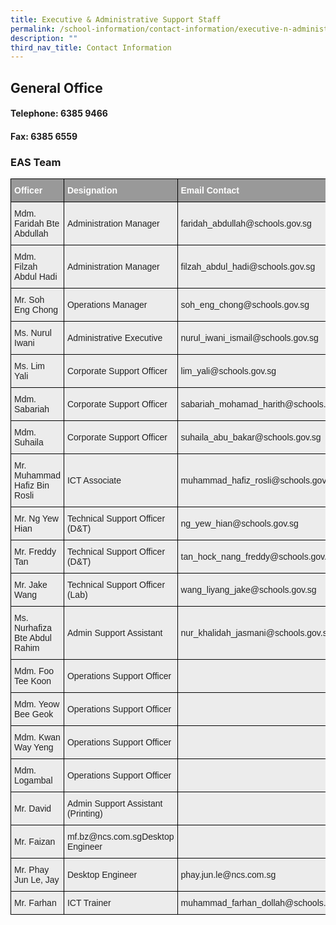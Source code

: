 ```yaml
---
title: Executive & Administrative Support Staff
permalink: /school-information/contact-information/executive-n-administrative-support-staff/
description: ""
third_nav_title: Contact Information
---
```

## General Office

#### Telephone: 6385 9466

#### Fax: 6385 6559

### EAS Team

<style type="text/css">
.tg  {border-collapse:collapse;border-spacing:0;}
.tg td{border-color:black;border-style:solid;border-width:1px;font-family:Arial, sans-serif;font-size:14px;
  overflow:hidden;padding:10px 5px;word-break:normal;}
.tg th{border-color:black;border-style:solid;border-width:1px;font-family:Arial, sans-serif;font-size:14px;
  font-weight:normal;overflow:hidden;padding:10px 5px;word-break:normal;}
.tg .tg-fxx4{background-color:#ECECEC;color:#222;text-align:left;vertical-align:middle}
.tg .tg-emg8{background-color:#ECECEC;color:#222;text-align:left;vertical-align:top}
.tg .tg-e6w6{background-color:#999;color:#FFF;font-weight:bold;text-align:left;vertical-align:middle}
</style>
<table class="tg">
<thead>
  <tr>
    <th class="tg-e6w6"><span style="color:#FFF;background-color:#999">Officer</span></th>
    <th class="tg-e6w6"><span style="color:#FFF;background-color:#999">Designation</span></th>
    <th class="tg-e6w6"><span style="color:#FFF;background-color:#999">Email Contact</span></th>
  </tr>
</thead>
<tbody>
  <tr>
    <td class="tg-fxx4"><span style="color:#222">Mdm. Faridah Bte Abdullah</span></td>
    <td class="tg-fxx4"><span style="color:#222">Administration Manager</span></td>
    <td class="tg-fxx4"><span style="color:#222">faridah_abdullah@schools.gov.sg  </span></td>
  </tr>
  <tr>
    <td class="tg-fxx4"><span style="color:#222">Mdm. Filzah Abdul Hadi</span></td>
    <td class="tg-fxx4"><span style="color:#222">Administration Manager</span></td>
    <td class="tg-fxx4"><span style="color:#222">filzah_abdul_hadi@schools.gov.sg</span></td>
  </tr>
  <tr>
    <td class="tg-fxx4"><span style="color:#222">Mr. Soh Eng Chong</span></td>
    <td class="tg-fxx4"><span style="color:#222">Operations Manager</span></td>
    <td class="tg-fxx4"><span style="color:#222">soh_eng_chong@schools.gov.sg </span></td>
  </tr>
  <tr>
    <td class="tg-fxx4"><span style="color:#222">Ms. Nurul Iwani</span> </td>
    <td class="tg-fxx4"><span style="color:#222">Administrative Executive</span></td>
    <td class="tg-fxx4"><span style="color:#222">nurul_iwani_ismail@schools.gov.sg</span></td>
  </tr>
  <tr>
    <td class="tg-fxx4"><span style="color:#222">Ms. Lim Yali</span></td>
    <td class="tg-fxx4"><span style="color:#222">Corporate Support Officer</span></td>
    <td class="tg-fxx4"><span style="color:#222">lim_yali@schools.gov.sg </span></td>
  </tr>

  <tr>
    <td class="tg-fxx4"><span style="color:#222">Mdm. Sabariah</span></td>
    <td class="tg-fxx4"><span style="color:#222">Corporate Support Officer</span></td>
    <td class="tg-fxx4"><span style="color:#222">sabariah_mohamad_harith@schools.gov.sg </span></td>
  </tr>
  <tr>
    <td class="tg-fxx4"><span style="color:#222">Mdm. Suhaila</span></td>
    <td class="tg-fxx4"><span style="color:#222">Corporate Support Officer</span></td>
    <td class="tg-fxx4"><span style="color:#222">suhaila_abu_bakar@schools.gov.sg</span></td>
  </tr>
	<tr>
    <td class="tg-emg8">Mr. Muhammad Hafiz Bin Rosli</td>
    <td class="tg-fxx4"><span style="color:#222">ICT Associate</span></td>
    <td class="tg-fxx4">muhammad_hafiz_rosli@schools.gov.sg<span style="color:#222"> </span></td>
  </tr>
	<tr>
    <td class="tg-fxx4"><span style="color:#222">Mr. Ng Yew Hian</span></td>
    <td class="tg-fxx4"><span style="color:#222">Technical Support Officer (D&amp;T)</span></td>
    <td class="tg-fxx4"><span style="color:#222">ng_yew_hian@schools.gov.sg </span></td>
  </tr>
	 <tr>
    <td class="tg-fxx4"><span style="color:#222">Mr. Freddy Tan</span></td>
    <td class="tg-fxx4"><span style="color:#222">Technical Support Officer (D&amp;T)</span><br></td>
    <td class="tg-fxx4"><span style="color:#222"> tan_hock_nang_freddy@schools.gov.sg </span></td>
  </tr>
  <tr>
		<td class="tg-fxx4"><span style="color:#222">Mr. Jake Wang</span></td>
    <td class="tg-fxx4"><span style="color:#222">Technical Support Officer (Lab)</span></td>
    <td class="tg-fxx4"><span style="color:#222">wang_liyang_jake@schools.gov.sg </span></td>
  </tr>
		 <tr>
    <td class="tg-fxx4"><span style="color:#222">Ms. Nurhafiza Bte Abdul Rahim</span></td>
    <td class="tg-fxx4"><span style="color:#222">Admin Support </span>Assistant</td>
    <td class="tg-fxx4"><span style="color:#222"> nur_khalidah_jasmani@schools.gov.sg </span></td>
  </tr>
    <td class="tg-emg8">Mdm. Foo Tee Koon</td>
    <td class="tg-fxx4"><span style="color:#222">Operations Support Officer</span></td>
    <td class="tg-fxx4"><span style="color:#222"> </span></td>
  </tr>
  <tr>
    <td class="tg-fxx4"><span style="color:#222">Mdm. Yeow Bee Geok</span></td>
    <td class="tg-fxx4"><span style="color:#222">Operations Support Officer</span></td>
    <td class="tg-fxx4"><span style="color:#222"> </span></td>
  </tr>
  <tr>
    <td class="tg-fxx4"><span style="color:#222">Mdm. Kwan Way Yeng</span></td>
    <td class="tg-fxx4"><span style="color:#222">Operations Support Officer</span></td>
    <td class="tg-fxx4"><span style="color:#222"> </span></td>
  </tr>
  <tr>
    <td class="tg-fxx4"><span style="color:#222">Mdm. Logambal</span></td>
    <td class="tg-fxx4"><span style="color:#222">Operations Support Officer</span></td>
    <td class="tg-fxx4"><span style="color:#222"> </span></td>
  </tr>
  <tr>
    <td class="tg-fxx4"><span style="color:#222">Mr. David</span></td>
    <td class="tg-fxx4"><span style="color:#222">Admin Support Assistant (Printing)</span></td>
    <td class="tg-fxx4"><span style="color:#222"> </span></td>
	</tr>
    
  <tr>
    <td class="tg-fxx4"><span style="color:#222">Mr. Faizan</span></td>
    <td class="tg-fxx4">mf.bz@ncs.com.sg<span style="color:#222">Desktop Engineer</span></td>
    <td class="tg-fxx4"><span style="color:#222"></span></td>
  </tr>
	<tr>
    <td class="tg-fxx4"><span style="color:#222">Mr. Phay Jun Le, Jay</span></td>
    <td class="tg-fxx4"><span style="color:#222">Desktop Engineer</span></td>
    <td class="tg-fxx4">phay.jun.le@ncs.com.sg<span style="color:#222"></span></td>
  </tr>
  <tr>
    <td class="tg-fxx4"><span style="color:#222">Mr. Farhan</span></td>
    <td class="tg-fxx4"><span style="color:#222">ICT Trainer</span></td>
    <td class="tg-fxx4">muhammad_farhan_dollah@schools.gov.sg<span style="color:#222"></span></td>
  </tr>
</tbody>
</table>